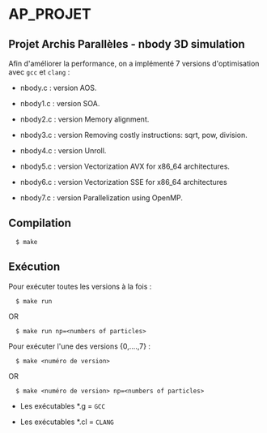 # AP_PROJET
## Projet Archis Parallèles - nbody 3D simulation

Afin d'améliorer la performance, on a implémenté 7 versions d'optimisation avec `gcc` et `clang` :

* nbody.c : version AOS.

* nbody1.c : version SOA.

* nbody2.c : version Memory alignment.

* nbody3.c : version Removing costly instructions: sqrt, pow, division.

* nbody4.c : version Unroll.

* nbody5.c : version Vectorization AVX for x86_64 architectures.

* nbody6.c : version Vectorization SSE for x86_64 architectures

* nbody7.c : version Parallelization using OpenMP.

## Compilation

      $ make

## Exécution

Pour exécuter toutes les versions à la fois :

      $ make run
      
OR

      $ make run np=<numbers of particles>

Pour exécuter l'une des versions {0,....,7} :

      $ make <numéro de version>
      
OR

      $ make <numéro de version> np=<numbers of particles>
      
* Les exécutables *.g = `GCC`

* Les exécutables *.cl = `CLANG`

    
